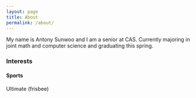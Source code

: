 ```yaml
---
layout: page
title: About
permalink: /about/
---
```


My name is Antony Sunwoo and I am a senior at CAS. Currently majoring in joint math and computer science and graduating this spring.

### Interests
#### Sports
Ultimate (frisbee)



